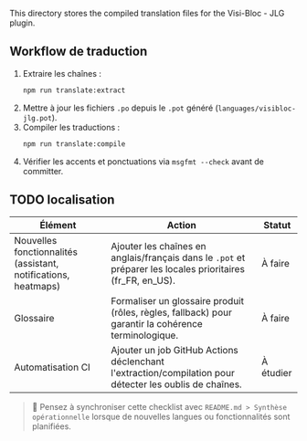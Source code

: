 This directory stores the compiled translation files for the Visi-Bloc - JLG plugin.

## Workflow de traduction

1. Extraire les chaînes :
   ```bash
   npm run translate:extract
   ```
2. Mettre à jour les fichiers `.po` depuis le `.pot` généré (`languages/visibloc-jlg.pot`).
3. Compiler les traductions :
   ```bash
   npm run translate:compile
   ```
4. Vérifier les accents et ponctuations via `msgfmt --check` avant de committer.

## TODO localisation

| Élément | Action | Statut |
| --- | --- | --- |
| Nouvelles fonctionnalités (assistant, notifications, heatmaps) | Ajouter les chaînes en anglais/français dans le `.pot` et préparer les locales prioritaires (fr_FR, en_US). | À faire |
| Glossaire | Formaliser un glossaire produit (rôles, règles, fallback) pour garantir la cohérence terminologique. | À faire |
| Automatisation CI | Ajouter un job GitHub Actions déclenchant l'extraction/compilation pour détecter les oublis de chaînes. | À étudier |

> 🔁 Pensez à synchroniser cette checklist avec `README.md > Synthèse opérationnelle` lorsque de nouvelles langues ou fonctionnalités sont planifiées.
